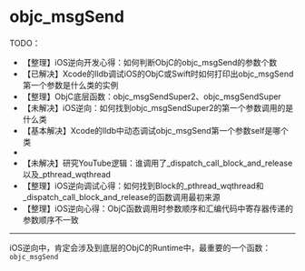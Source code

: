 # objc_msgSend

TODO：

* 【整理】iOS逆向开发心得：如何判断ObjC的objc_msgSend的参数个数
* 【已解决】Xcode的lldb调试iOS的ObjC或Swift时如何打印出objc_msgSend第一个参数是什么类的实例
* 【整理】ObjC底层函数：objc_msgSendSuper2、objc_msgSendSuper
* 【未解决】iOS逆向：如何找到objc_msgSendSuper2的第一个参数调用的是什么类
* 【基本解决】Xcode的lldb中动态调试objc_msgSend第一个参数self是哪个类
* 
* 【未解决】研究YouTube逻辑：谁调用了_dispatch_call_block_and_release以及_pthread_wqthread
* 【整理】iOS逆向调试心得：如何找到Block的_pthread_wqthread和_dispatch_call_block_and_release的函数调用最初来源
* 【整理】iOS逆向心得：ObjC函数调用时参数顺序和汇编代码中寄存器传递的参数顺序不一致

---

iOS逆向中，肯定会涉及到底层的ObjC的Runtime中，最重要的一个函数：`objc_msgSend`
